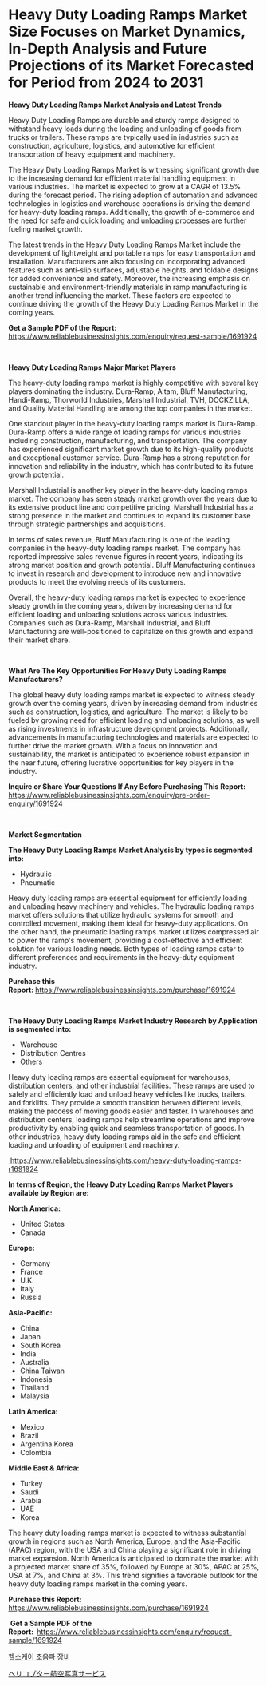 <p><h1>Heavy Duty Loading Ramps Market Size Focuses on Market Dynamics, In-Depth Analysis and Future Projections of its Market Forecasted for Period from 2024 to 2031</h1></p><p><strong>Heavy Duty Loading Ramps Market Analysis and Latest Trends</strong></p>
<p><p>Heavy Duty Loading Ramps are durable and sturdy ramps designed to withstand heavy loads during the loading and unloading of goods from trucks or trailers. These ramps are typically used in industries such as construction, agriculture, logistics, and automotive for efficient transportation of heavy equipment and machinery.</p><p>The Heavy Duty Loading Ramps Market is witnessing significant growth due to the increasing demand for efficient material handling equipment in various industries. The market is expected to grow at a CAGR of 13.5% during the forecast period. The rising adoption of automation and advanced technologies in logistics and warehouse operations is driving the demand for heavy-duty loading ramps. Additionally, the growth of e-commerce and the need for safe and quick loading and unloading processes are further fueling market growth.</p><p>The latest trends in the Heavy Duty Loading Ramps Market include the development of lightweight and portable ramps for easy transportation and installation. Manufacturers are also focusing on incorporating advanced features such as anti-slip surfaces, adjustable heights, and foldable designs for added convenience and safety. Moreover, the increasing emphasis on sustainable and environment-friendly materials in ramp manufacturing is another trend influencing the market. These factors are expected to continue driving the growth of the Heavy Duty Loading Ramps Market in the coming years.</p></p>
<p><strong>Get a Sample PDF of the Report:&nbsp;</strong> <a href="https://www.reliablebusinessinsights.com/enquiry/request-sample/1691924">https://www.reliablebusinessinsights.com/enquiry/request-sample/1691924</a></p>
<p>&nbsp;</p>
<p><strong>Heavy Duty Loading Ramps Major Market Players</strong></p>
<p><p>The heavy-duty loading ramps market is highly competitive with several key players dominating the industry. Dura-Ramp, Altam, Bluff Manufacturing, Handi-Ramp, Thorworld Industries, Marshall Industrial, TVH, DOCKZILLA, and Quality Material Handling are among the top companies in the market.</p><p>One standout player in the heavy-duty loading ramps market is Dura-Ramp. Dura-Ramp offers a wide range of loading ramps for various industries including construction, manufacturing, and transportation. The company has experienced significant market growth due to its high-quality products and exceptional customer service. Dura-Ramp has a strong reputation for innovation and reliability in the industry, which has contributed to its future growth potential.</p><p>Marshall Industrial is another key player in the heavy-duty loading ramps market. The company has seen steady market growth over the years due to its extensive product line and competitive pricing. Marshall Industrial has a strong presence in the market and continues to expand its customer base through strategic partnerships and acquisitions.</p><p>In terms of sales revenue, Bluff Manufacturing is one of the leading companies in the heavy-duty loading ramps market. The company has reported impressive sales revenue figures in recent years, indicating its strong market position and growth potential. Bluff Manufacturing continues to invest in research and development to introduce new and innovative products to meet the evolving needs of its customers. </p><p>Overall, the heavy-duty loading ramps market is expected to experience steady growth in the coming years, driven by increasing demand for efficient loading and unloading solutions across various industries. Companies such as Dura-Ramp, Marshall Industrial, and Bluff Manufacturing are well-positioned to capitalize on this growth and expand their market share.</p></p>
<p>&nbsp;</p>
<p><strong>What Are The Key Opportunities For Heavy Duty Loading Ramps Manufacturers?</strong></p>
<p><p>The global heavy duty loading ramps market is expected to witness steady growth over the coming years, driven by increasing demand from industries such as construction, logistics, and agriculture. The market is likely to be fueled by growing need for efficient loading and unloading solutions, as well as rising investments in infrastructure development projects. Additionally, advancements in manufacturing technologies and materials are expected to further drive the market growth. With a focus on innovation and sustainability, the market is anticipated to experience robust expansion in the near future, offering lucrative opportunities for key players in the industry.</p></p>
<p><strong>Inquire or Share Your Questions If Any Before Purchasing This Report:</strong> <a href="https://www.reliablebusinessinsights.com/enquiry/pre-order-enquiry/1691924">https://www.reliablebusinessinsights.com/enquiry/pre-order-enquiry/1691924</a></p>
<p>&nbsp;</p>
<p><strong>Market Segmentation</strong></p>
<p><strong>The Heavy Duty Loading Ramps Market Analysis by types is segmented into:</strong></p>
<p><ul><li>Hydraulic</li><li>Pneumatic</li></ul></p>
<p><p>Heavy duty loading ramps are essential equipment for efficiently loading and unloading heavy machinery and vehicles. The hydraulic loading ramps market offers solutions that utilize hydraulic systems for smooth and controlled movement, making them ideal for heavy-duty applications. On the other hand, the pneumatic loading ramps market utilizes compressed air to power the ramp's movement, providing a cost-effective and efficient solution for various loading needs. Both types of loading ramps cater to different preferences and requirements in the heavy-duty equipment industry.</p></p>
<p><strong>Purchase this Report:&nbsp;</strong><a href="https://www.reliablebusinessinsights.com/purchase/1691924">https://www.reliablebusinessinsights.com/purchase/1691924</a></p>
<p>&nbsp;</p>
<p><strong>The Heavy Duty Loading Ramps Market Industry Research by Application is segmented into:</strong></p>
<p><ul><li>Warehouse</li><li>Distribution Centres</li><li>Others</li></ul></p>
<p><p>Heavy duty loading ramps are essential equipment for warehouses, distribution centers, and other industrial facilities. These ramps are used to safely and efficiently load and unload heavy vehicles like trucks, trailers, and forklifts. They provide a smooth transition between different levels, making the process of moving goods easier and faster. In warehouses and distribution centers, loading ramps help streamline operations and improve productivity by enabling quick and seamless transportation of goods. In other industries, heavy duty loading ramps aid in the safe and efficient loading and unloading of equipment and machinery.</p></p>
<p><a href="https://www.reliablebusinessinsights.com/heavy-duty-loading-ramps-r1691924">&nbsp;https://www.reliablebusinessinsights.com/heavy-duty-loading-ramps-r1691924</a></p>
<p><strong>In terms of Region, the Heavy Duty Loading Ramps Market Players available by Region are:</strong></p>
<p>
    <p> <strong> North America: </strong>
        <ul>
            <li>United States</li>
            <li>Canada</li>
        </ul>
        </p> 
    <p> <strong> Europe: </strong>
        <ul>
            <li>Germany</li>
            <li>France</li>
            <li>U.K.</li>
            <li>Italy</li>
            <li>Russia</li>
        </ul>
        </p> 
    <p> <strong> Asia-Pacific: </strong>
        <ul>
            <li>China</li>
            <li>Japan</li>
            <li>South Korea</li>
            <li>India</li>
            <li>Australia</li>
            <li>China Taiwan</li>
            <li>Indonesia</li>
            <li>Thailand</li>
            <li>Malaysia</li>
        </ul>
        </p> 
    <p> <strong> Latin America: </strong>
        <ul>
            <li>Mexico</li>
            <li>Brazil</li>
            <li>Argentina Korea</li>
            <li>Colombia</li>
        </ul>
        </p> 
    <p> <strong> Middle East & Africa: </strong>
        <ul>
            <li>Turkey</li>
            <li>Saudi</li>
            <li>Arabia</li>
            <li>UAE</li>
            <li>Korea</li>
        </ul>
    </p>
    </p>
<p><p>The heavy duty loading ramps market is expected to witness substantial growth in regions such as North America, Europe, and the Asia-Pacific (APAC) region, with the USA and China playing a significant role in driving market expansion. North America is anticipated to dominate the market with a projected market share of 35%, followed by Europe at 30%, APAC at 25%, USA at 7%, and China at 3%. This trend signifies a favorable outlook for the heavy duty loading ramps market in the coming years.</p></p>
<p><strong>Purchase this Report: </strong><a href="https://www.reliablebusinessinsights.com/purchase/1691924">https://www.reliablebusinessinsights.com/purchase/1691924</a></p>
<p>&nbsp;<strong>Get a Sample PDF of the Report:&nbsp;&nbsp;</strong><a href="https://www.reliablebusinessinsights.com/enquiry/request-sample/1691924">https://www.reliablebusinessinsights.com/enquiry/request-sample/1691924</a></p>
<p><strong></strong></p>
<p><p><a href="https://medium.com/@candidarowe2022/%EA%B1%B4%EA%B0%95-%EA%B4%80%EB%A6%AC-%EC%B4%88%EC%9D%8C%ED%8C%8C-%EC%9E%A5%EB%B9%84-%EC%8B%9C%EC%9E%A5-%EC%A0%90%EC%9C%A0%EC%9C%A8-%EB%B3%80%ED%99%94-%EB%B0%8F-%EC%8B%9C%EC%9E%A5-%EC%84%B1%EC%9E%A5-%ED%8A%B8%EB%A0%8C%EB%93%9C-2024%EB%85%84-2031%EB%85%84-b02c5c062c64">헬스케어 초음파 장비</a></p><p><a href="https://medium.com/@elmoray21/%E3%83%98%E3%83%AA%E3%82%B3%E3%83%97%E3%82%BF%E3%83%BC%E7%A9%BA%E4%B8%AD%E5%86%99%E7%9C%9F%E3%82%B5%E3%83%BC%E3%83%93%E3%82%B9%E5%B8%82%E5%A0%B4%E3%83%AC%E3%83%9D%E3%83%BC%E3%83%88%E3%81%AF-%E3%81%93%E3%81%AE%E5%B8%82%E5%A0%B4%E3%81%AE%E6%9C%80%E6%96%B0%E3%83%88%E3%83%AC%E3%83%B3%E3%83%89%E3%81%A8%E6%88%90%E9%95%B7%E6%A9%9F%E4%BC%9A%E3%82%92%E6%98%8E%E3%82%89%E3%81%8B%E3%81%AB%E3%81%97%E3%81%BE%E3%81%99-b7fda097fdf1">ヘリコプター航空写真サービス</a></p></p>